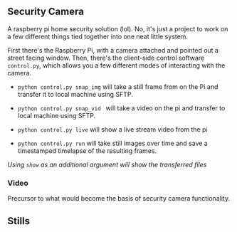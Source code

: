 ## Security Camera
A raspberry pi home security solution (lol). No, it's just a project
to work on a few different things tied together into one neat little 
system. 

First there's the Raspberry Pi, with a camera attached and pointed out
a street facing window. Then, there's the client-side control software
``control.py``, which allows you a few different modes of interacting 
with the camera. 
* `python control.py snap_img` will take a still frame from on the Pi
and transfer it to local machine using SFTP.

* `python control.py snap_vid ` will take a video on the pi and transfer
to local machine using SFTP.

* `python control.py live` will show a live stream video from the pi

* `python control.py run` will take still images over time and save a 
timestamped timelapse of the resulting frames. 

*Using `show` as an additional argument will show the transferred files* 


### Video 
Precursor to what would become the basis of security 
camera functionality. 
## Stills 